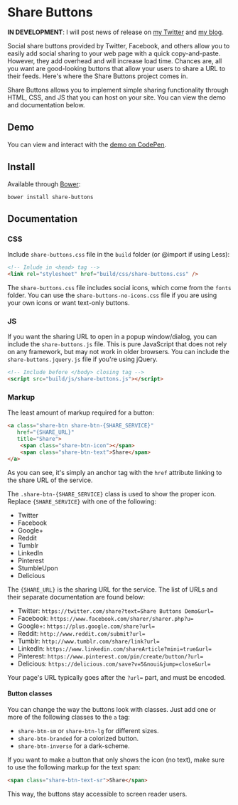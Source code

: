 # Share Buttons

**IN DEVELOPMENT**: I will post news of release on [my Twitter](http://twitter.com/sunnyismoi) and [my blog](http://sunnyis.me/blog/).

Social share buttons provided by Twitter, Facebook, and others allow you to easily add social sharing to your web page with a quick copy-and-paste. However, they add overhead and will increase load time. Chances are, all you want are good-looking buttons that allow your users to share a URL to their feeds. Here's where the Share Buttons project comes in.

Share Buttons allows you to implement simple sharing functionality through HTML, CSS, and JS that you can host on your site. You can view the demo and documentation below.

## Demo

You can view and interact with the [demo on CodePen](http://codepen.io/sunnysingh/pen/OPxbgq).

## Install

Available through [Bower](http://bower.io/):

```
bower install share-buttons
```

## Documentation

### CSS

Include `share-buttons.css` file in the `build` folder (or @import if using Less):

```html
<!-- Inlude in <head> tag -->
<link rel="stylesheet" href="build/css/share-buttons.css" />
```

The `share-buttons.css` file includes social icons, which come from the `fonts` folder. You can use the `share-buttons-no-icons.css` file if you are using your own icons or want text-only buttons.

### JS

If you want the sharing URL to open in a popup window/dialog, you can include the `share-buttons.js` file. This is pure JavaScript that does not rely on any framework, but may not work in older browsers. You can include the `share-buttons.jquery.js` file if you're using jQuery.

```html
<!-- Include before </body> closing tag -->
<script src="build/js/share-buttons.js"></script>
```

### Markup

The least amount of markup required for a button:

```html
<a class="share-btn share-btn-{SHARE_SERVICE}"
   href="{SHARE_URL}"
   title="Share">
	<span class="share-btn-icon"></span>
	<span class="share-btn-text">Share</span>
</a>
```

As you can see, it's simply an anchor tag with the `href` attribute linking to the share URL of the service.

The `.share-btn-{SHARE_SERVICE}` class is used to show the proper icon. Replace `{SHARE_SERVICE}` with one of the following:

* Twitter
* Facebook
* Google+
* Reddit
* Tumblr
* LinkedIn
* Pinterest
* StumbleUpon
* Delicious

The `{SHARE_URL}` is the sharing URL for the service. The list of URLs and their separate documentation are found below:

* Twitter: `https://twitter.com/share?text=Share Buttons Demo&url=`
* Facebook: `https://www.facebook.com/sharer/sharer.php?u=`
* Google+: `https://plus.google.com/share?url=`
* Reddit: `http://www.reddit.com/submit?url=`
* Tumblr: `http://www.tumblr.com/share/link?url=`
* LinkedIn: `https://www.linkedin.com/shareArticle?mini=true&url=`
* Pinterest: `https://www.pinterest.com/pin/create/button/?url=`
* Delicious: `https://delicious.com/save?v=5&noui&jump=close&url=`

Your page's URL typically goes after the `?url=` part, and must be encoded.

#### Button classes

You can change the way the buttons look with classes. Just add one or more of the following classes to the `a` tag:

* `share-btn-sm` or `share-btn-lg` for different sizes.
* `share-btn-branded` for a colorized button.
* `share-btn-inverse` for a dark-scheme.

If you want to make a button that only shows the icon (no text), make sure to use the following markup for the text span:
```html
<span class="share-btn-text-sr">Share</span>
```

This way, the buttons stay accessible to screen reader users.